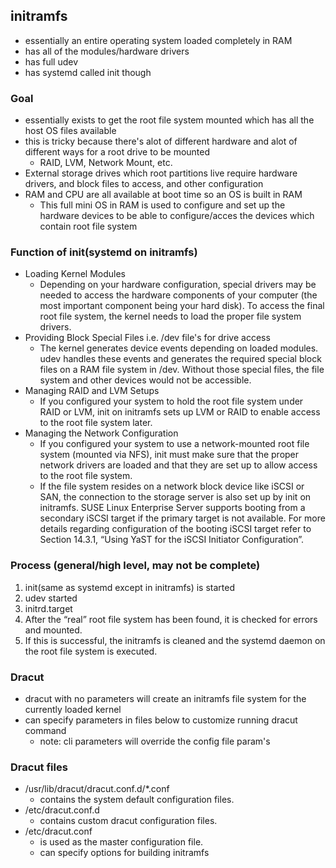 ## initramfs


* essentially an entire operating system loaded completely in RAM
* has all of the modules/hardware drivers
* has full udev
* has systemd called init though




### Goal
* essentially exists to get the root file system mounted which has all the host OS files available
* this is tricky because there's alot of different hardware and alot of different ways for a root drive to be mounted
    * RAID, LVM, Network Mount, etc.
* External storage drives which root partitions live require hardware drivers, and block files to access, and other configuration
* RAM and CPU are all available at boot time so an OS is built in RAM
    * This full mini OS in RAM is used to configure and set up the hardware devices to be able to configure/acces the devices which contain root file system


### Function of init(systemd on initramfs)
* Loading Kernel Modules
    * Depending on your hardware configuration, special drivers may be needed to access the hardware components of your computer (the most important component being your hard disk). To access the final root file system, the kernel needs to load the proper file system drivers. 
* Providing Block Special Files i.e. /dev file's for drive access
    * The kernel generates device events depending on loaded modules. udev handles these events and generates the required special block files on a RAM file system in /dev. Without those special files, the file system and other devices would not be accessible. 
* Managing RAID and LVM Setups
    * If you configured your system to hold the root file system under RAID or LVM, init on initramfs sets up LVM or RAID to enable access to the root file system later. 
* Managing the Network Configuration
    * If you configured your system to use a network-mounted root file system (mounted via NFS), init must make sure that the proper network drivers are loaded and that they are set up to allow access to the root file system.
    * If the file system resides on a network block device like iSCSI or SAN, the connection to the storage server is also set up by init on initramfs. SUSE Linux Enterprise Server supports booting from a secondary iSCSI target if the primary target is not available. For more details regarding configuration of the booting iSCSI target refer to Section 14.3.1, “Using YaST for the iSCSI Initiator Configuration”. 

### Process (general/high level, may not be complete)

1. init(same as systemd except in initramfs) is started
1. udev started
1. initrd.target 
1. After the “real” root file system has been found, it is checked for errors and mounted.
1. If this is successful, the initramfs is cleaned and the systemd daemon on the root file system is executed. 


### Dracut
* dracut with no parameters will create an initramfs file system for the currently loaded kernel
* can specify parameters in files below to customize running dracut command
    * note: cli parameters will override the config file param's

### Dracut files
* /usr/lib/dracut/dracut.conf.d/*.conf
    *  contains the system default configuration files.
* /etc/dracut.conf.d 
    * contains custom dracut configuration files.
* /etc/dracut.conf 
    * is used as the master configuration file.
    * can specify options for building initramfs
